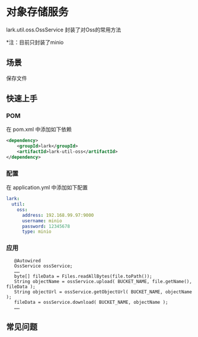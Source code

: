 # 对象存储服务

lark.util.oss.OssService 封装了对Oss的常用方法

*注：目前只封装了minio

## 场景

保存文件

## 快速上手

### POM

在 pom.xml 中添加如下依赖

```xml
<dependency>
    <groupId>lark</groupId>
    <artifactId>lark-util-oss</artifactId>
</dependency>
```

### 配置

在 application.yml 中添加如下配置

```yaml
lark:
  util:
    oss:
      address: 192.168.99.97:9000
      username: minio
      password: 12345678
      type: minio
```

### 应用

 ```
    @Autowired
    OssService ossService;
    ……
    byte[] fileData = Files.readAllBytes(file.toPath());
    String objectName = ossService.upload( BUCKET_NAME, file.getName(), fileData );
    String objectUrl = ossService.getObjectUrl( BUCKET_NAME, objectName );
    fileData = ossService.download( BUCKET_NAME, objectName );
    ……
 ```

## 常见问题


